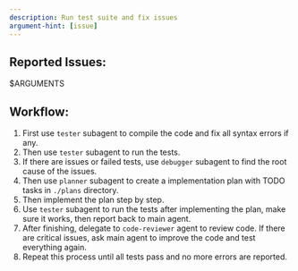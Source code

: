 ```yaml
---
description: Run test suite and fix issues
argument-hint: [issue]
---
```


## Reported Issues:
<issue>
 $ARGUMENTS
</issue>

## Workflow:
1. First use `tester` subagent to compile the code and fix all syntax errors if any.
2. Then use `tester` subagent to run the tests.
3. If there are issues or failed tests, use `debugger` subagent to find the root cause of the issues.
4. Then use `planner` subagent to create a implementation plan with TODO tasks in `./plans` directory.
5. Then implement the plan step by step.
6. Use `tester` subagent to run the tests after implementing the plan, make sure it works, then report back to main agent.
7. After finishing, delegate to `code-reviewer` agent to review code. If there are critical issues, ask main agent to improve the code and test everything again.
8. Repeat this process until all tests pass and no more errors are reported.